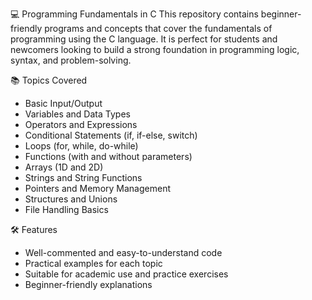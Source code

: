  💻 Programming Fundamentals in C
This repository contains beginner-friendly programs and concepts that cover the fundamentals of programming using the C language. It is perfect for students and newcomers looking to build a strong foundation in programming logic, syntax, and problem-solving.

📚 Topics Covered
* Basic Input/Output
* Variables and Data Types
* Operators and Expressions
* Conditional Statements (if, if-else, switch)
* Loops (for, while, do-while)
* Functions (with and without parameters)
* Arrays (1D and 2D)
* Strings and String Functions
* Pointers and Memory Management
* Structures and Unions
* File Handling Basics

🛠️ Features
* Well-commented and easy-to-understand code
* Practical examples for each topic
* Suitable for academic use and practice exercises
* Beginner-friendly explanations
